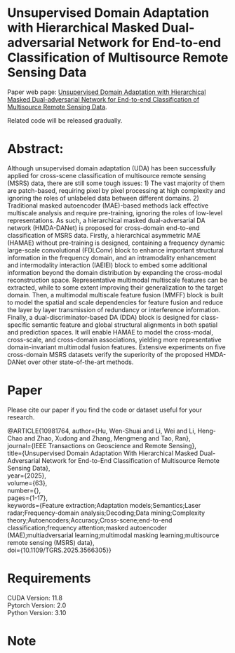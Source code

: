 # Unsupervised Domain Adaptation with Hierarchical Masked Dual-adversarial Network for End-to-end Classification of Multisource Remote Sensing Data

Paper web page: [Unsupervised Domain Adaptation with Hierarchical Masked Dual-adversarial Network for End-to-end Classification of Multisource Remote Sensing Data](https://xplorestaging.ieee.org/document/10981764).

Related code will be released gradually.

# Abstract:
Although unsupervised domain adaptation (UDA) has been successfully applied for cross-scene classification of multisource remote sensing (MSRS) data, there are still some tough issues: 1) The vast majority of them are patch-based, requiring pixel by pixel processing at high complexity and ignoring the roles of unlabeled data between different domains. 2) Traditional masked autoencoder (MAE)-based methods lack effective multiscale analysis and require pre-training, ignoring the roles of low-level representations. As such, a hierarchical masked dual-adversarial DA network (HMDA-DANet) is proposed for cross-domain end-to-end classification of MSRS data. Firstly, a hierarchical asymmetric MAE (HAMAE) without pre-training is designed, containing a frequency dynamic large-scale convolutional (FDLConv) block to enhance important structural information in the frequency domain, and an intramodality enhancement and intermodality interaction (IAEIEI) block to embed some additional information beyond the domain distribution by expanding the cross-modal reconstruction space. Representative multimodal multiscale features can be extracted, while to some extent improving their generalization to the target domain. Then, a multimodal multiscale feature fusion (MMFF) block is built to model the spatial and scale dependencies for feature fusion and reduce the layer by layer transmission of redundancy or interference information. Finally, a dual-discriminator-based DA (DDA) block is designed for class-specific semantic feature and global structural alignments in both spatial and prediction spaces. It will enable HAMAE to model the cross-modal, cross-scale, and cross-domain associations, yielding more representative domain-invariant multimodal fusion features. Extensive experiments on five cross-domain MSRS datasets verify the superiority of the proposed HMDA-DANet over other state-of-the-art methods.

# Paper
Please cite our paper if you find the code or dataset useful for your research.

@ARTICLE{10981764,
  author={Hu, Wen-Shuai and Li, Wei and Li, Heng-Chao and Zhao, Xudong and Zhang, Mengmeng and Tao, Ran},<br>
  journal={IEEE Transactions on Geoscience and Remote Sensing}, <br>
  title={Unsupervised Domain Adaptation With Hierarchical Masked Dual-Adversarial Network for End-to-End Classification of Multisource Remote Sensing Data}, <br>
  year={2025},<br>
  volume={63},<br>
  number={},<br>
  pages={1-17},<br>
  keywords={Feature extraction;Adaptation models;Semantics;Laser radar;Frequency-domain analysis;Decoding;Data mining;Complexity theory;Autoencoders;Accuracy;Cross-scene;end-to-end classification;frequency attention;masked autoencoder (MAE);multiadversarial learning;multimodal masking learning;multisource remote sensing (MSRS) data},<br>
  doi={10.1109/TGRS.2025.3566305}}


# Requirements

CUDA Version: 11.8 <br>
Pytorch Version: 2.0 <br>
Python Version: 3.10 <br>

# Note
